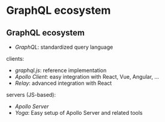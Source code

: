 # GraphQL ecosystem

## GraphQL ecosystem

- _GraphQL_: standardized query language

clients:

- _graphql.js_: reference implementation
- _Apollo Client_: easy integration with React, Vue, Angular, ...
- _Relay_: advanced integration with React

servers (JS-based):

- _Apollo Server_
- _Yoga_: Easy setup of Apollo Server and related tools

